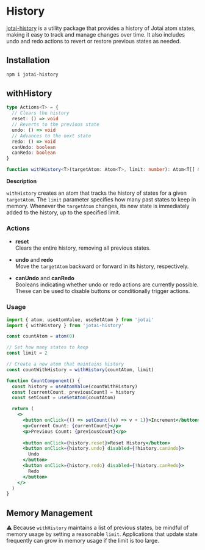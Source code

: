 #  History

[jotai-history](https://jotai.org/docs/extensions/history) is a utility package that provides a history of Jotai atom states, making it easy to track and manage changes over time. It also includes undo and redo actions to revert or restore previous states as needed.

## Installation

```bash
npm i jotai-history
```

## withHistory

```ts
type Actions<T> = {
  // Clears the history
  reset: () => void
  // Reverts to the previous state
  undo: () => void
  // Advances to the next state
  redo: () => void
  canUndo: boolean
  canRedo: boolean
}

function withHistory<T>(targetAtom: Atom<T>, limit: number): Atom<T[] & Actions<T>>
```

**Description**

`withHistory` creates an atom that tracks the history of states for a given `targetAtom`. The `limit` parameter specifies how many past states to keep in memory. Whenever the `targetAtom` changes, its new state is immediately added to the history, up to the specified limit.

### Actions

- **reset**  
  Clears the entire history, removing all previous states.

- **undo** and **redo**  
  Move the `targetAtom` backward or forward in its history, respectively.

- **canUndo** and **canRedo**  
  Booleans indicating whether undo or redo actions are currently possible. These can be used to disable buttons or conditionally trigger actions.

### Usage

```jsx
import { atom, useAtomValue, useSetAtom } from 'jotai'
import { withHistory } from 'jotai-history'

const countAtom = atom(0)

// Set how many states to keep
const limit = 2

// Create a new atom that maintains history
const countWithHistory = withHistory(countAtom, limit)

function CountComponent() {
  const history = useAtomValue(countWithHistory)
  const [currentCount, previousCount] = history
  const setCount = useSetAtom(countAtom)

  return (
    <>
      <button onClick={() => setCount((v) => v + 1)}>Increment</button>
      <p>Current Count: {currentCount}</p>
      <p>Previous Count: {previousCount}</p>
      
      <button onClick={history.reset}>Reset History</button>
      <button onClick={history.undo} disabled={!history.canUndo}>
        Undo
      </button>
      <button onClick={history.redo} disabled={!history.canRedo}>
        Redo
      </button>
    </>
  )
}
```

<CodeSandbox id="g6qj3q" />

## Memory Management

⚠️ Because `withHistory` maintains a list of previous states, be mindful of memory usage by setting a reasonable `limit`. Applications that update state frequently can grow in memory usage if the limit is too large.
